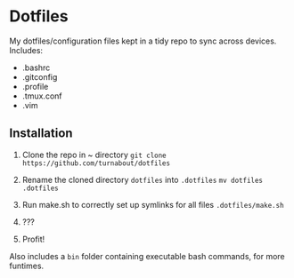# Dotfiles
My dotfiles/configuration files kept in a tidy repo to sync across devices. Includes:

* .bashrc
* .gitconfig
* .profile
* .tmux.conf
* .vim

## Installation
1. Clone the repo in ~ directory 
```git clone https://github.com/turnabout/dotfiles```

2. Rename the cloned directory `dotfiles` into `.dotfiles`
```mv dotfiles .dotfiles```

3. Run make.sh to correctly set up symlinks for all files
```.dotfiles/make.sh```

4. ???
5. Profit!

Also includes a `bin` folder containing executable bash commands, for more funtimes.